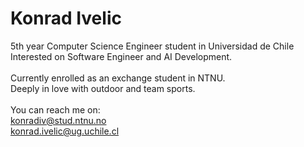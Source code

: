 <h1>Konrad Ivelic</h1>

5th year Computer Science Engineer student in Universidad de Chile <br>
Interested on Software Engineer and AI Development. <br>
<br>
Currently enrolled as an exchange student in NTNU. <br>
Deeply in love with outdoor and team sports. <br>
<br>
You can reach me on:<br>
konradiv@stud.ntnu.no <br>
konrad.ivelic@ug.uchile.cl
